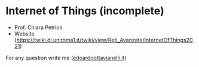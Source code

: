 # Internet of Things (incomplete)

- Prof. Chiara Petrioli
- Website (https://twiki.di.uniroma1.it/twiki/view/Reti_Avanzate/InternetOfThings2021)



For any question write me ([edoardoottavianelli.it](https://www.edoardoottavianelli.it/))
